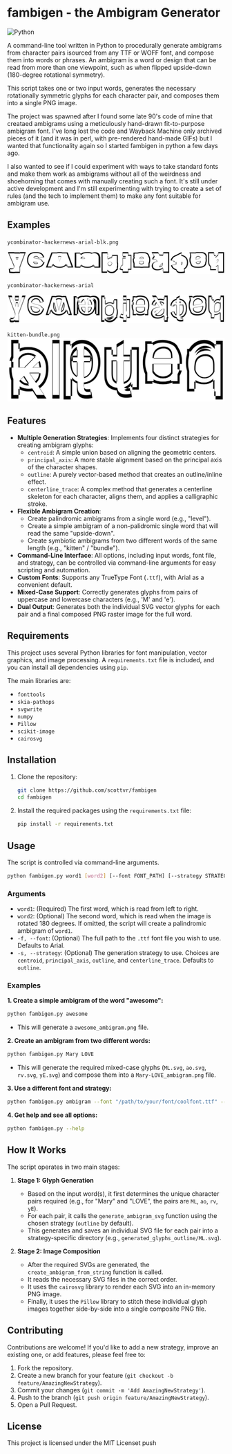 # fambigen - the Ambigram Generator

![Python](https://img.shields.io/badge/python-3.x-blue.svg)

A command-line tool written in Python to procedurally generate ambigrams from character pairs isourced from any TTF or WOFF font, and compose them into words or phrases. An ambigram is a word or design that can be read from more than one viewpoint, such as when flipped upside-down (180-degree rotational symmetry).

This script takes one or two input words, generates the necessary rotationally symmetric glyphs for each character pair, and composes them into a single PNG image.

The project was spawned after I found some late 90's code of mine that creataed ambigrams using a meticulously hand-drawn fit-to-purpose ambigram font. I've long lost the code and Wayback Machine only archived pieces of it (and it was in perl, with pre-rendered hand-made GIFs) but I wanted that functionality again so I started fambigen in python a few days ago. 

I also wanted to see if I could experiment with ways to take standard fonts and make them work as ambigrams without all of the weirdness and shoehorning that comes with manually creating such a font. It's still under active development and I'm still experimenting with trying to create a set of rules (and the tech to implement them) to make any font suitable for ambigram use.

## Examples

`ycombinator-hackernews-arial-blk.png`

![ycombinator-hackernews!](https://github.com/scottvr/fambigen/blob/42c489644b62dacf00f2eda971fb4dbf0079153a/assets/ycombinator-hackernews!_ariblk.ttf_ambigram.png)

`ycombinator-hackernews-arial`

![](https://github.com/scottvr/fambigen/blob/42c489644b62dacf00f2eda971fb4dbf0079153a/assets/ycombinator-hackernews!_arial.ttf_ambigram.png)

`kitten-bundle.png`
![](https://github.com/scottvr/fambigen/blob/42c489644b62dacf00f2eda971fb4dbf0079153a/assets/kitten-bundle_ambigram.png)


## Features

* **Multiple Generation Strategies**: Implements four distinct strategies for creating ambigram glyphs:
    * `centroid`: A simple union based on aligning the geometric centers.
    * `principal_axis`: A more stable alignment based on the principal axis of the character shapes.
    * `outline`: A purely vector-based method that creates an outline/inline effect.
    * `centerline_trace`: A complex method that generates a centerline skeleton for each character, aligns them, and applies a calligraphic stroke.
* **Flexible Ambigram Creation**:
    * Create palindromic ambigrams from a single word (e.g., "level").
    * Create a simple ambigram of a non-palidromic single word that will read the same "upside-down".
    * Create symbiotic ambigrams from two different words of the same length (e.g., "kitten" / "bundle").
* **Command-Line Interface**: All options, including input words, font file, and strategy, can be controlled via command-line arguments for easy scripting and automation.
* **Custom Fonts**: Supports any TrueType Font (`.ttf`), with Arial as a convenient default.
* **Mixed-Case Support**: Correctly generates glyphs from pairs of uppercase and lowercase characters (e.g., 'M' and 'e').
* **Dual Output**: Generates both the individual SVG vector glyphs for each pair and a final composed PNG raster image for the full word.

## Requirements

This project uses several Python libraries for font manipulation, vector graphics, and image processing. A `requirements.txt` file is included, and you can install all dependencies using `pip`.

The main libraries are:
* `fonttools`
* `skia-pathops`
* `svgwrite`
* `numpy`
* `Pillow`
* `scikit-image`
* `cairosvg`

## Installation

1.  Clone the repository:
    ```bash
    git clone https://github.com/scottvr/fambigen
    cd fambigen
    ```
2.  Install the required packages using the `requirements.txt` file:
    ```bash
    pip install -r requirements.txt
    ```

## Usage

The script is controlled via command-line arguments.

```bash
python fambigen.py word1 [word2] [--font FONT_PATH] [--strategy STRATEGY_NAME]
```

### Arguments

* `word1`: (Required) The first word, which is read from left to right.
* `word2`: (Optional) The second word, which is read when the image is rotated 180 degrees. If omitted, the script will create a palindromic ambigram of `word1`.
* `-f, --font`: (Optional) The full path to the `.ttf` font file you wish to use. Defaults to Arial.
* `-s, --strategy`: (Optional) The generation strategy to use. Choices are `centroid`, `principal_axis`, `outline`, and `centerline_trace`. Defaults to `outline`.

### Examples

**1. Create a simple ambigram of the word "awesome":**
```bash
python fambigen.py awesome
```
* This will generate a `awesome_ambigram.png` file.

**2. Create an ambigram from two different words:**
```bash
python fambigen.py Mary LOVE
```
* This will generate the required mixed-case glyphs (`ML.svg`, `ao.svg`, `rv.svg`, `yE.svg`) and compose them into a `Mary-LOVE_ambigram.png` file.

**3. Use a different font and strategy:**
```bash
python fambigen.py ambigram --font "/path/to/your/font/coolfont.ttf" --strategy centerline_trace
```

**4. Get help and see all options:**
```bash
python fambigen.py --help
```

## How It Works

The script operates in two main stages:

1.  **Stage 1: Glyph Generation**
    * Based on the input word(s), it first determines the unique character pairs required (e.g., for "Mary" and "LOVE", the pairs are `ML`, `ao`, `rv`, `yE`).
    * For each pair, it calls the `generate_ambigram_svg` function using the chosen strategy (`outline` by default).
    * This generates and saves an individual SVG file for each pair into a strategy-specific directory (e.g., `generated_glyphs_outline/ML.svg`).

2.  **Stage 2: Image Composition**
    * After the required SVGs are generated, the `create_ambigram_from_string` function is called.
    * It reads the necessary SVG files in the correct order.
    * It uses the `cairosvg` library to render each SVG into an in-memory PNG image.
    * Finally, it uses the `Pillow` library to stitch these individual glyph images together side-by-side into a single composite PNG file.

## Contributing

Contributions are welcome! If you'd like to add a new strategy, improve an existing one, or add features, please feel free to:

1.  Fork the repository.
2.  Create a new branch for your feature (`git checkout -b feature/AmazingNewStrategy`).
3.  Commit your changes (`git commit -m 'Add AmazingNewStrategy'`).
4.  Push to the branch (`git push origin feature/AmazingNewStrategy`).
5.  Open a Pull Request.

## License

This project is licensed under the MIT Licenset push
